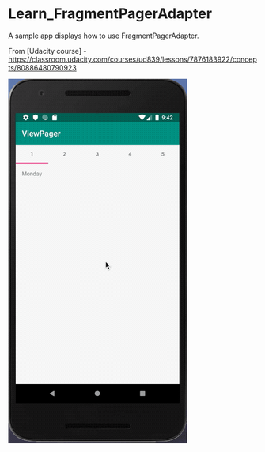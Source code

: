 # Learn_FragmentPagerAdapter

A sample app displays how to use FragmentPagerAdapter.

From [Udacity course] - https://classroom.udacity.com/courses/ud839/lessons/7876183922/concepts/80886480790923

![image](https://raw.githubusercontent.com/ydxb7/Learn_FragmentPagerAdapter/master/show_viewPager.gif)

